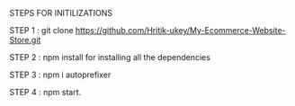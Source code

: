 STEPS FOR INITILIZATIONS

STEP 1 : git clone https://github.com/Hritik-ukey/My-Ecommerce-Website-Store.git


 

STEP 2 : npm install for installing all the dependencies  
  
  
 
 
STEP 3 : npm i autoprefixer



STEP 4 : npm start. 
 
 
 
